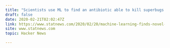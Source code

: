 ```yaml
---
title: "Scientists use ML to find an antibiotic able to kill superbugs in mice"
draft: false
date: 2020-02-21T02:02:47Z
link: https://www.statnews.com/2020/02/20/machine-learning-finds-novel-antibiotic-able-to-kill-superbugs/?utm_medium=RSS&utm_source=hune
site: www.statnews.com
topic: Hacker News  

---
```

